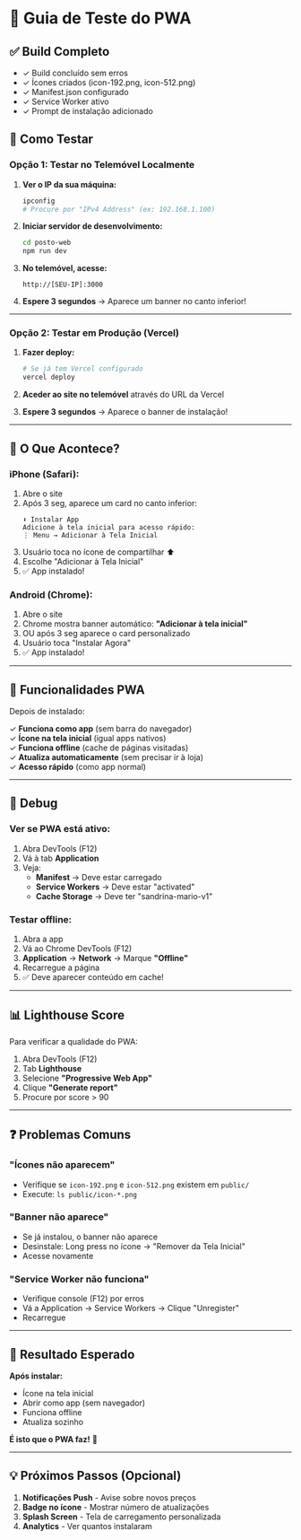 # 🧪 Guia de Teste do PWA

## ✅ Build Completo
- ✓ Build concluído sem erros
- ✓ Ícones criados (icon-192.png, icon-512.png)
- ✓ Manifest.json configurado
- ✓ Service Worker ativo
- ✓ Prompt de instalação adicionado

## 📱 Como Testar

### Opção 1: Testar no Telemóvel Localmente

1. **Ver o IP da sua máquina:**
   ```bash
   ipconfig
   # Procure por "IPv4 Address" (ex: 192.168.1.100)
   ```

2. **Iniciar servidor de desenvolvimento:**
   ```bash
   cd posto-web
   npm run dev
   ```

3. **No telemóvel, acesse:**
   ```
   http://[SEU-IP]:3000
   ```

4. **Espere 3 segundos** → Aparece um banner no canto inferior!

---

### Opção 2: Testar em Produção (Vercel)

1. **Fazer deploy:**
   ```bash
   # Se já tem Vercel configurado
   vercel deploy
   ```

2. **Aceder ao site no telemóvel** através do URL da Vercel

3. **Espere 3 segundos** → Aparece o banner de instalação!

---

## 📲 O Que Acontece?

### **iPhone (Safari):**
1. Abre o site
2. Após 3 seg, aparece um card no canto inferior:
   ```
   ⬇️ Instalar App
   Adicione à tela inicial para acesso rápido: 
   ⋮ Menu → Adicionar à Tela Inicial
   ```
3. Usuário toca no ícone de compartilhar ⬆️
4. Escolhe "Adicionar à Tela Inicial"
5. ✅ App instalado!

### **Android (Chrome):**
1. Abre o site
2. Chrome mostra banner automático: **"Adicionar à tela inicial"**
3. OU após 3 seg aparece o card personalizado
4. Usuário toca "Instalar Agora"
5. ✅ App instalado!

---

## 🎯 Funcionalidades PWA

Depois de instalado:

✓ **Funciona como app** (sem barra do navegador)  
✓ **Ícone na tela inicial** (igual apps nativos)  
✓ **Funciona offline** (cache de páginas visitadas)  
✓ **Atualiza automaticamente** (sem precisar ir à loja)  
✓ **Acesso rápido** (como app normal)

---

## 🐛 Debug

### Ver se PWA está ativo:
1. Abra DevTools (F12)
2. Vá à tab **Application**
3. Veja:
   - **Manifest** → Deve estar carregado
   - **Service Workers** → Deve estar "activated"
   - **Cache Storage** → Deve ter "sandrina-mario-v1"

### Testar offline:
1. Abra a app
2. Vá ao Chrome DevTools (F12)
3. **Application** → **Network** → Marque **"Offline"**
4. Recarregue a página
5. ✅ Deve aparecer conteúdo em cache!

---

## 📊 Lighthouse Score

Para verificar a qualidade do PWA:

1. Abra DevTools (F12)
2. Tab **Lighthouse**
3. Selecione **"Progressive Web App"**
4. Clique **"Generate report"**
5. Procure por score > 90

---

## ❓ Problemas Comuns

### "Ícones não aparecem"
- Verifique se `icon-192.png` e `icon-512.png` existem em `public/`
- Execute: `ls public/icon-*.png`

### "Banner não aparece"
- Se já instalou, o banner não aparece
- Desinstale: Long press no ícone → "Remover da Tela Inicial"
- Acesse novamente

### "Service Worker não funciona"
- Verifique console (F12) por erros
- Vá a Application → Service Workers → Clique "Unregister"
- Recarregue

---

## 🎉 Resultado Esperado

**Após instalar:**
- Ícone na tela inicial
- Abrir como app (sem navegador)
- Funciona offline
- Atualiza sozinho

**É isto que o PWA faz!** 🚀

---

## 💡 Próximos Passos (Opcional)

1. **Notificações Push** - Avise sobre novos preços
2. **Badge no ícone** - Mostrar número de atualizações
3. **Splash Screen** - Tela de carregamento personalizada
4. **Analytics** - Ver quantos instalaram

